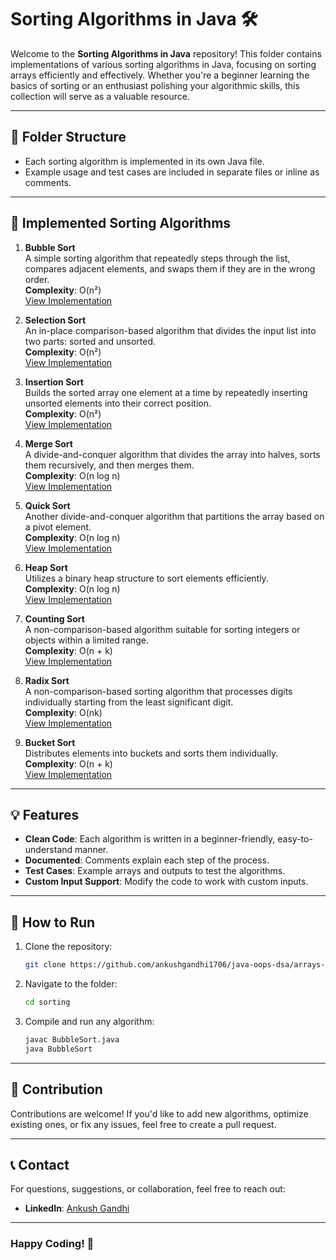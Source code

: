 # Sorting Algorithms in Java 🛠️

Welcome to the **Sorting Algorithms in Java** repository! This folder contains implementations of various sorting algorithms in Java, focusing on sorting arrays efficiently and effectively. Whether you're a beginner learning the basics of sorting or an enthusiast polishing your algorithmic skills, this collection will serve as a valuable resource.

---

## 📂 Folder Structure

- Each sorting algorithm is implemented in its own Java file.
- Example usage and test cases are included in separate files or inline as comments.

---

## 📜 Implemented Sorting Algorithms

1. **Bubble Sort**  
   A simple sorting algorithm that repeatedly steps through the list, compares adjacent elements, and swaps them if they are in the wrong order.  
   **Complexity**: O(n²)  
   [View Implementation](link-to-file)

2. **Selection Sort**  
   An in-place comparison-based algorithm that divides the input list into two parts: sorted and unsorted.  
   **Complexity**: O(n²)  
   [View Implementation](link-to-file)

3. **Insertion Sort**  
   Builds the sorted array one element at a time by repeatedly inserting unsorted elements into their correct position.  
   **Complexity**: O(n²)  
   [View Implementation](link-to-file)

4. **Merge Sort**  
   A divide-and-conquer algorithm that divides the array into halves, sorts them recursively, and then merges them.  
   **Complexity**: O(n log n)  
   [View Implementation](link-to-file)

5. **Quick Sort**  
   Another divide-and-conquer algorithm that partitions the array based on a pivot element.  
   **Complexity**: O(n log n)  
   [View Implementation](link-to-file)

6. **Heap Sort**  
   Utilizes a binary heap structure to sort elements efficiently.  
   **Complexity**: O(n log n)  
   [View Implementation](link-to-file)

7. **Counting Sort**  
   A non-comparison-based algorithm suitable for sorting integers or objects within a limited range.  
   **Complexity**: O(n + k)  
   [View Implementation](link-to-file)

8. **Radix Sort**  
   A non-comparison-based sorting algorithm that processes digits individually starting from the least significant digit.  
   **Complexity**: O(nk)  
   [View Implementation](link-to-file)

9. **Bucket Sort**  
   Distributes elements into buckets and sorts them individually.  
   **Complexity**: O(n + k)  
   [View Implementation](link-to-file)

---

## 💡 Features

- **Clean Code**: Each algorithm is written in a beginner-friendly, easy-to-understand manner.  
- **Documented**: Comments explain each step of the process.  
- **Test Cases**: Example arrays and outputs to test the algorithms.  
- **Custom Input Support**: Modify the code to work with custom inputs.

---

## 🔧 How to Run

1. Clone the repository:  
   ```bash
   git clone https://github.com/ankushgandhi1706/java-oops-dsa/arrays-in-java/sorting.git
   ```
2. Navigate to the folder:  
   ```bash
   cd sorting
   ```
3. Compile and run any algorithm:  
   ```bash
   javac BubbleSort.java  
   java BubbleSort
   ```

---

## 🎯 Contribution

Contributions are welcome! If you'd like to add new algorithms, optimize existing ones, or fix any issues, feel free to create a pull request.

---

## 📞 Contact

For questions, suggestions, or collaboration, feel free to reach out:    
- **LinkedIn**: [Ankush Gandhi](https://www.linkedin.com/in/ankush-gandhi-045a7122a)  

---

### Happy Coding! 🚀
